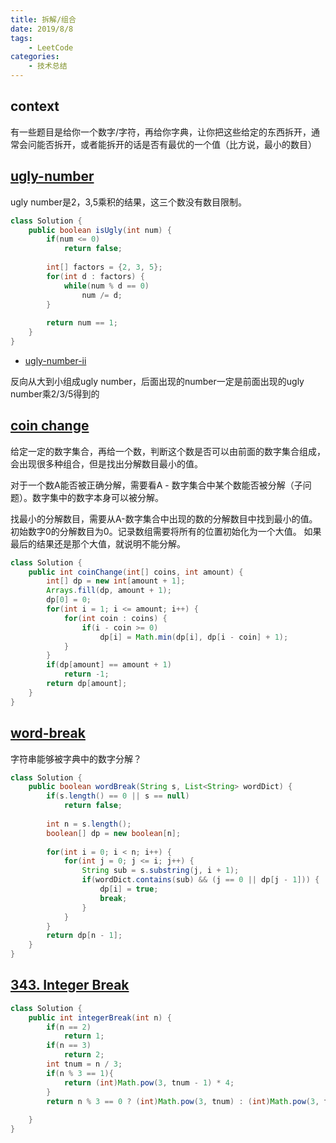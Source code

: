 ```yaml
---
title: 拆解/组合
date: 2019/8/8
tags:
    - LeetCode
categories:
    - 技术总结
---
```


## context

有一些题目是给你一个数字/字符，再给你字典，让你把这些给定的东西拆开，通常会问能否拆开，或者能拆开的话是否有最优的一个值（比方说，最小的数目）

## [ugly-number](https://leetcode.com/problems/ugly-number/)

ugly number是2，3,5乘积的结果，这三个数没有数目限制。

```java
class Solution {
    public boolean isUgly(int num) {
        if(num <= 0)
            return false;
        
        int[] factors = {2, 3, 5};
        for(int d : factors) {
            while(num % d == 0)
                num /= d;
        }
        
        return num == 1;
    }
}
```

* [ugly-number-ii](https://leetcode.com/problems/ugly-number-ii/)

反向从大到小组成ugly number，后面出现的number一定是前面出现的ugly number乘2/3/5得到的

## [coin change](https://leetcode.com/problems/coin-change/)

给定一定的数字集合，再给一个数，判断这个数是否可以由前面的数字集合组成，会出现很多种组合，但是找出分解数目最小的值。

对于一个数A能否被正确分解，需要看A - 数字集合中某个数能否被分解（子问题）。数字集中的数字本身可以被分解。

找最小的分解数目，需要从A-数字集合中出现的数的分解数目中找到最小的值。初始数字0的分解数目为0。记录数组需要将所有的位置初始化为一个大值。
如果最后的结果还是那个大值，就说明不能分解。

```java
class Solution {
    public int coinChange(int[] coins, int amount) {
        int[] dp = new int[amount + 1];
        Arrays.fill(dp, amount + 1);
        dp[0] = 0;
        for(int i = 1; i <= amount; i++) {
            for(int coin : coins) {
                if(i - coin >= 0)
                    dp[i] = Math.min(dp[i], dp[i - coin] + 1);
            }
        }
        if(dp[amount] == amount + 1)
            return -1;
        return dp[amount];
    }
}
```

## [word-break](https://leetcode.com/problems/word-break/)

字符串能够被字典中的数字分解？

```java
class Solution {
    public boolean wordBreak(String s, List<String> wordDict) {
        if(s.length() == 0 || s == null)
            return false;
        
        int n = s.length();
        boolean[] dp = new boolean[n];
        
        for(int i = 0; i < n; i++) {
            for(int j = 0; j <= i; j++) {
                String sub = s.substring(j, i + 1);
                if(wordDict.contains(sub) && (j == 0 || dp[j - 1])) {
                    dp[i] = true;
                    break;
                }
            }
        }
        return dp[n - 1];
    }
}
```

## [343. Integer Break](https://leetcode.com/problems/integer-break/)

```java
class Solution {
    public int integerBreak(int n) {
        if(n == 2)
            return 1;
        if(n == 3)
            return 2;
        int tnum = n / 3;
        if(n % 3 == 1){
            return (int)Math.pow(3, tnum - 1) * 4;
        }
        return n % 3 == 0 ? (int)Math.pow(3, tnum) : (int)Math.pow(3, tnum) * (n % 3);
        
    }
}
```